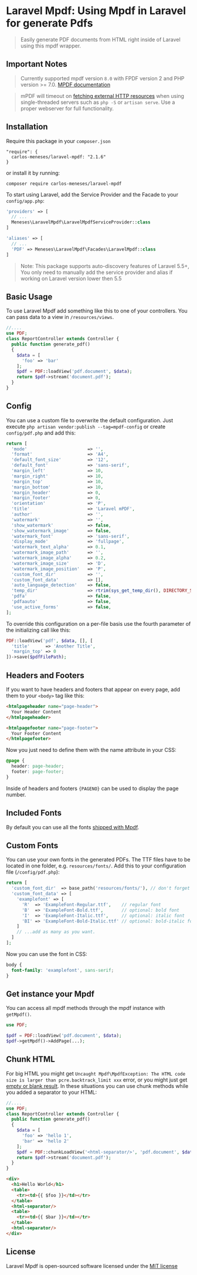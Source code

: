 
# Laravel Mpdf: Using Mpdf in Laravel for generate Pdfs

> Easily generate PDF documents from HTML right inside of Laravel using this mpdf wrapper.

## Important Notes

> Currently supported mpdf version `8.0` with FPDF version 2 and PHP version >= 7.0. [MPDF documentation](https://mpdf.github.io/)

> mPDF will timeout on [fetching external HTTP resources](https://github.com/mpdf/mpdf#known-server-caveats) when using single-threaded servers
> such as `php -S` or `artisan serve`. Use a proper webserver for full functionality.

## Installation

Require this package in your `composer.json`

```
"require": {
  carlos-meneses/laravel-mpdf: "2.1.6"
}
```

or install it by running:

```
composer require carlos-meneses/laravel-mpdf
```

To start using Laravel, add the Service Provider and the Facade to your `config/app.php`:

```php
'providers' => [
  // ...
  Meneses\LaravelMpdf\LaravelMpdfServiceProvider::class
]
```

```php
'aliases' => [
  // ...
  'PDF' => Meneses\LaravelMpdf\Facades\LaravelMpdf::class
]
```

> Note: This package supports auto-discovery features of Laravel 5.5+, You only need to manually add the service provider and alias if working on Laravel version lower then 5.5

## Basic Usage

To use Laravel Mpdf add something like this to one of your controllers. You can pass data to a view in `/resources/views`.

```php
//....
use PDF;
class ReportController extends Controller {
  public function generate_pdf()
  {
    $data = [
      'foo' => 'bar'
    ];
    $pdf = PDF::loadView('pdf.document', $data);
    return $pdf->stream('document.pdf');
  }
}
```

## Config

You can use a custom file to overwrite the default configuration. Just execute `php artisan vendor:publish --tag=mpdf-config` or create `config/pdf.php` and add this:

```php
return [
  'mode'                       => '',
  'format'                     => 'A4',
  'default_font_size'          => '12',
  'default_font'               => 'sans-serif',
  'margin_left'                => 10,
  'margin_right'               => 10,
  'margin_top'                 => 10,
  'margin_bottom'              => 10,
  'margin_header'              => 0,
  'margin_footer'              => 0,
  'orientation'                => 'P',
  'title'                      => 'Laravel mPDF',
  'author'                     => '',
  'watermark'                  => '',
  'show_watermark'             => false,
  'show_watermark_image'       => false,
  'watermark_font'             => 'sans-serif',
  'display_mode'               => 'fullpage',
  'watermark_text_alpha'       => 0.1,
  'watermark_image_path'       => '',
  'watermark_image_alpha'      => 0.2,
  'watermark_image_size'       => 'D',
  'watermark_image_position'   => 'P',
  'custom_font_dir'            => '',
  'custom_font_data'           => [],
  'auto_language_detection'    => false,
  'temp_dir'                   => rtrim(sys_get_temp_dir(), DIRECTORY_SEPARATOR),
  'pdfa'                       => false,
  'pdfaauto'                   => false,
  'use_active_forms'           => false,
];
```

To override this configuration on a per-file basis use the fourth parameter of the initializing call like this:

```php
PDF::loadView('pdf', $data, [], [
  'title'      => 'Another Title',
  'margin_top' => 0
])->save($pdfFilePath);
```

## Headers and Footers

If you want to have headers and footers that appear on every page, add them to your `<body>` tag like this:

```html
<htmlpageheader name="page-header">
  Your Header Content
</htmlpageheader>

<htmlpagefooter name="page-footer">
  Your Footer Content
</htmlpagefooter>
```

Now you just need to define them with the name attribute in your CSS:

```css
@page {
  header: page-header;
  footer: page-footer;
}
```

Inside of headers and footers `{PAGENO}` can be used to display the page number.

## Included Fonts

By default you can use all the fonts [shipped with Mpdf](https://mpdf.github.io/fonts-languages/available-fonts-v6.html).

## Custom Fonts

You can use your own fonts in the generated PDFs. The TTF files have to be located in one folder, e.g. `resources/fonts/`. Add this to your configuration file (`/config/pdf.php`):

```php
return [
  'custom_font_dir'  => base_path('resources/fonts/'), // don't forget the trailing slash!
  'custom_font_data' => [
    'examplefont' => [
      'R'  => 'ExampleFont-Regular.ttf',    // regular font
      'B'  => 'ExampleFont-Bold.ttf',       // optional: bold font
      'I'  => 'ExampleFont-Italic.ttf',     // optional: italic font
      'BI' => 'ExampleFont-Bold-Italic.ttf' // optional: bold-italic font
    ]
  	// ...add as many as you want.
  ]
];
```

Now you can use the font in CSS:

```css
body {
  font-family: 'examplefont', sans-serif;
}
```

## Get instance your Mpdf

You can access all mpdf methods through the mpdf instance with `getMpdf()`.

```php
use PDF;

$pdf = PDF::loadView('pdf.document', $data);
$pdf->getMpdf()->AddPage(...);
```

## Chunk HTML

For big HTML you might get `Uncaught Mpdf\MpdfException: The HTML code size is larger than pcre.backtrack_limit xxx` error, or you might just get [empty or blank result](https://mpdf.github.io/troubleshooting/known-issues.html#blank-pages-or-some-sections-missing). In these situations you can use chunk methods while you added a separator to your HTML:

```php
//....
use PDF;
class ReportController extends Controller {
  public function generate_pdf()
  {
    $data = [
      'foo' => 'hello 1',
      'bar' => 'hello 2'
    ];
    $pdf = PDF::chunkLoadView('<html-separator/>', 'pdf.document', $data);
    return $pdf->stream('document.pdf');
  }
}
```
```html
<div>
  <h1>Hello World</h1>
  <table>
    <tr><td>{{ $foo }}</td></tr>
  </table>
  <html-separator/>
  <table>
    <tr><td>{{ $bar }}</td></tr>
  </table>
  <html-separator/>
</div>
```


## License

Laravel Mpdf is open-sourced software licensed under the [MIT license](http://opensource.org/licenses/MIT)
